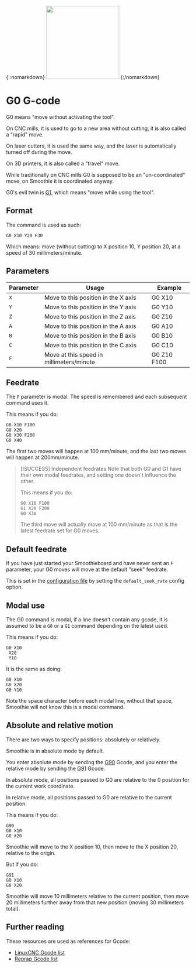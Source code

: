 {::nomarkdown}
<img src="images/gcode.png" class="pull-right" width="200" height="200">
{:/nomarkdown}

# G0 G-code

G0 means "move without activating the tool".

On CNC mills, it is used to go to a new area without cutting, it is also called a "rapid" move. 

On laser cutters, it is used the same way, and the laser is automatically turned off during the move.

On 3D printers, it is also called a "travel" move.

While traditionally on CNC mills G0 is supposed to be an "un-coordinated" move, on Smoothie it is coordinated anyway.

G0's evil twin is [G1](g1), which means "move while using the tool".

## Format

The command is used as such:

```
G0 X10 Y20 F30
```

Which means: move (without cutting) to X position 10, Y position 20, at a speed of 30 millimeters/minute.

## Parameters

| Parameter | Usage | Example |
| --------- | ----- | ------- |
| `X` | Move to this position in the X axis | G0 X10 |
| `Y` | Move to this position in the Y axis | G0 Y10 |
| `Z` | Move to this position in the Z axis | G0 Z10 |
| `A` | Move to this position in the A axis | G0 A10 |
| `B` | Move to this position in the B axis | G0 B10 |
| `C` | Move to this position in the C axis | G0 C10 |
| `F` | Move at this speed in millimeters/minute | G0 Z10 F100 |

## Feedrate

The `F` parameter is modal. The speed is remembered and each subsequent command uses it.

This means if you do:

```
G0 X10 F100
G0 X20
G0 X30 F200
G0 X40
```

The first two moves will happen at 100 mm/minute, and the last two moves will happen at 200mm/minute.

> [!SUCCESS] Independent feedrates
> Note that both G0 and G1 have their own modal feedrates, and setting one doesn't influence the other.
> 
> This means if you do:
> 
> ```
> G0 X10 F100
> G1 X20 F200
> G0 X30
> ```
> 
> The third move will actually move at 100 mm/minute as that is the latest feedrate set for G0 moves.

## Default feedrate

If you have just started your Smoothieboard and have never sent an `F` parameter, your G0 moves will move at the default "seek" feedrate.

This is set in the [configuration file](configuring-smoothie) by setting the `default_seek_rate` config option.

## Modal use

The G0 command is modal, if a line doesn't contain any gcode, it is assumed to be a `G0` or a `G1` command depending on the latest used.

This means if you do:

```
G0 X10
 X20
 Y10
```

It is the same as doing:

```
G0 X10
G0 X20
G0 Y10
```

Note the space character before each modal line, without that space, Smoothie will not know this is a modal command.

## Absolute and relative motion

There are two ways to specify positions: absolutely or relatively.

Smoothie is in absolute mode by default.

You enter absolute mode by sending the [G90](g90) Gcode, and you enter the relative mode by sending the [G91](g91) Gcode.

In absolute mode, all positions passed to G0 are relative to the 0 position for the current work coordinate.

In relative mode, all positions passed to G0 are relative to the current position.

This means if you do:

```
G90
G0 X10
G0 X20
```

Smoothie will move to the X position 10, then move to the X position 20, relative to the origin.

But if you do:

```
G91
G0 X10
G0 X20
```

Smoothie will move 10 millimeters relative to the current position, then move 20 millimeters further away from that new position (moving 30 millimeters total).

## Further reading

These resources are used as references for Gcode:
* [LinuxCNC Gcode list](http://linuxcnc.org/docs/html/gcode.html)
* [Reprap Gcode list](http://reprap.org/wiki/G-code)
